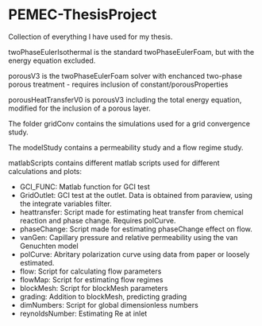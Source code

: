 # PEMEC-ThesisProject

Collection of everything I have used for my thesis.

twoPhaseEulerIsothermal is the standard twoPhaseEulerFoam, but with the energy equation excluded.

porousV3  is the twoPhaseEulerFoam solver with enchanced two-phase porous treatment - requires inclusion of constant/porousProperties

porousHeatTransferV0 is porousV3 including the total energy equation, modified for the inclusion of a porous layer.

The folder gridConv contains the simulations used for a grid convergence study.

The modelStudy contains a permeability study and a flow regime study.

matlabScripts contains different matlab scripts used for different calculations and plots:
  - GCI_FUNC: Matlab function for GCI test
  - GridOutlet: GCI test at the outlet. Data is obtained from paraview, using the integrate variables filter.
  - heattransfer: Script made for estimating heat transfer from chemical reaction and phase change. Requires polCurve.
  - phaseChange: Script made for estimating phaseChange effect on flow.
  - vanGen: Capillary pressure and relative permeability using the van Genuchten model
  - polCurve: Abritary polarization curve using data from paper or loosely estimated.
  - flow: Script for calculating flow parameters
  - flowMap: Script for estimating flow regimes
  - blockMesh: Script for blockMesh parameters
  - grading: Addition to blockMesh, predicting grading
  - dimNumbers: Script for global dimensionless numbers
  - reynoldsNumber: Estimating Re at inlet
  
